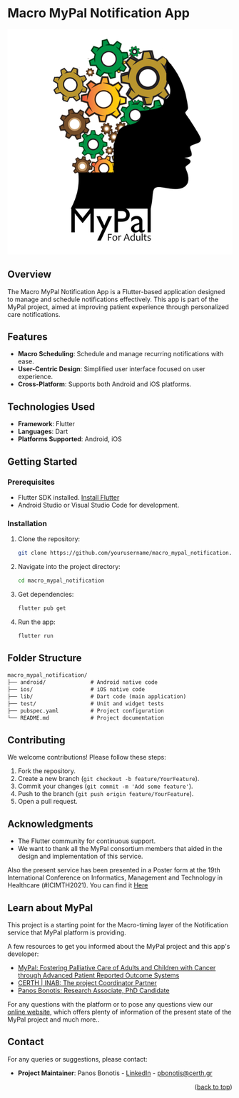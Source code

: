<a name="readme-top"></a>

# Macro MyPal Notification App
![MyPal logo](assets/MyPal-for-ADULTS_App_LOGO3.png)

## Overview

The Macro MyPal Notification App is a Flutter-based application designed to manage and schedule notifications effectively. This app is part of the MyPal project, aimed at improving patient experience through personalized care notifications.

## Features

- **Macro Scheduling**: Schedule and manage recurring notifications with ease.
- **User-Centric Design**: Simplified user interface focused on user experience.
- **Cross-Platform**: Supports both Android and iOS platforms.

## Technologies Used

- **Framework**: Flutter
- **Languages**: Dart
- **Platforms Supported**: Android, iOS

## Getting Started

### Prerequisites

- Flutter SDK installed. [Install Flutter](https://flutter.dev/docs/get-started/install)
- Android Studio or Visual Studio Code for development.

### Installation

1. Clone the repository:
   ```bash
   git clone https://github.com/yourusername/macro_mypal_notification.git
   ```
2. Navigate into the project directory:
   ```bash
   cd macro_mypal_notification
   ```
3. Get dependencies:
   ```bash
   flutter pub get
   ```
4. Run the app:
   ```bash
   flutter run
   ```

## Folder Structure

```plaintext
macro_mypal_notification/
├── android/              # Android native code
├── ios/                  # iOS native code
├── lib/                  # Dart code (main application)
├── test/                 # Unit and widget tests
├── pubspec.yaml          # Project configuration
└── README.md             # Project documentation
```

## Contributing

We welcome contributions! Please follow these steps:

1. Fork the repository.
2. Create a new branch (`git checkout -b feature/YourFeature`).
3. Commit your changes (`git commit -m 'Add some feature'`).
4. Push to the branch (`git push origin feature/YourFeature`).
5. Open a pull request.

## Acknowledgments

- The Flutter community for continuous support.
- We want to thank all the MyPal consortium members that aided in the design and implementation of this service.

Also the present service has been presented in a Poster form at the 19th International Conference on Informatics, Management and Technology in Healthcare (#ICIMTH2021). You can find it [Here](https://ebooks.iospress.nl/doi/10.3233/SHTI210967)

## Learn about MyPal

This project is a starting point for the Macro-timing layer of the Notification service that MyPal platform is providing.

A few resources to get you informed about the MyPal project and this app's developer:

- [MyPal: Fostering Palliative Care of Adults and Children with Cancer through Advanced Patient Reported Outcome Systems](https://mypal-project.eu/)
- [CERTH | INAB: The project Coordinator Partner](https://www.inab.certh.gr/)
- [Panos Bonotis: Research Associate, PhD Candidate](https://www.linkedin.com/in/panosbonotis/)

For any questions with the platform or to pose any questions view our
[online website](https://mypal-project.eu/contact-us/), which offers plenty of information of the present state of the MyPal project and much more..

## Contact

For any queries or suggestions, please contact:
- **Project Maintainer**: Panos Bonotis - [LinkedIn](https://www.linkedin.com/in/panosbonotis/) - pbonotis@certh.gr

<p align="right">(<a href="#readme-top">back to top</a>)</p>